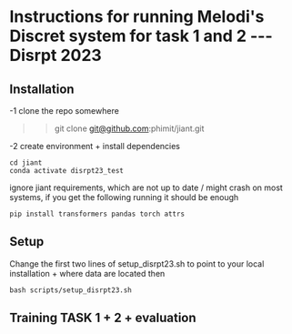 Instructions for running Melodi's Discret system for task 1 and 2 --- Disrpt 2023 
=====================================================================================

## Installation 

-1 clone the repo somewhere

>> git clone git@github.com:phimit/jiant.git

-2 create environment + install dependencies

```conda create -n discut23_test python==3.10
cd jiant
conda activate disrpt23_test
```

 ignore jiant requirements, which are not up to date / might crash
 on most systems, if you get the following running it should be enough

```
pip install transformers pandas torch attrs
```

## Setup 
Change the first two lines of setup_disrpt23.sh to point to your local installation + where data are located
then 

```
bash scripts/setup_disrpt23.sh
```

## Training TASK 1 + 2 + evaluation
